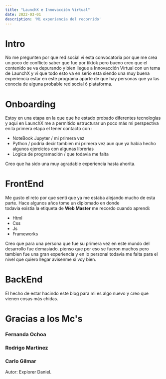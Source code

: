 ```yaml
---
title: "LaunchX e Innovacción Virtual"
date: 2022-03-01
description: 'Mi experiencia del recorrido'
---
```


# Intro

No me pregunten por que red social vi esta convocatoria por que me crea un poco de conflicto saber
que fue por tiktok pero bueno creo que el contenido se va depurando y bien llegue a Innovacción Virtual
con un tema de LaunchX y vi que todo esto va en serio esta siendo una muy buena experiencia estar en este programa
aparte de que hay personas que ya las conocia de alguna probable red social ó plataforma.

# Onboarding

Estoy en una etapa en la que que he estado probado diferentes tecnologías y aqui en LaunchX me a permitido 
estructurar un poco más mi perspectiva en la primera etapa el tener contacto con :

- NoteBook Jupyter / mi primera vez
- Python / podria decir tambien mi primera vez aun que ya habia hecho algunos ejercicios con algunas librerias
- Logica de programación  / que todavia me falta


Creo que ha sido una muy agradable experiencia hasta ahorita.

# FrontEnd

Me gusto el reto por que senti que ya me estaba alejando mucho de esta parte. Hace algunos años tome un diplomado en  donde  
todavia existia la etiqueta de **Web Master** me recordo cuando aprendi:

- Html
- Css
- Js
- Frameworks

Creo que para una persona que fue su primera vez en este mundo del desarrollo fue demasiado. pienso que por eso se fueron muchos 
pero tambien fue una gran experiencia y en lo personal todavia me falta para el nivel que quiero llegar avisenme si voy bien.

# BackEnd

El hecho de estar hacindo este blog para mi es algo nuevo y creo que vienen cosas más chidas.


# Gracias a los Mc's 

### Fernanda Ochoa
### Rodrigo Martinez
### Carlo Gilmar


Autor: Explorer Daniel.










